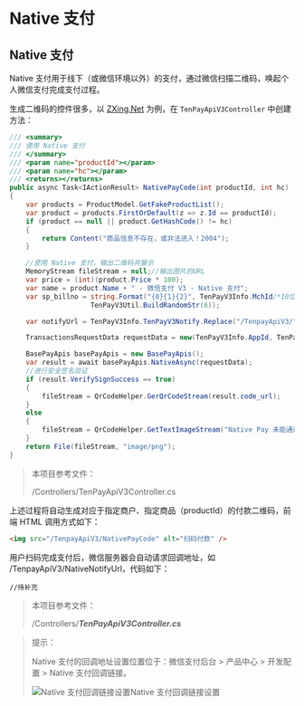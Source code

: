 # Native 支付

## Native 支付

Native 支付用于线下（或微信环境以外）的支付，通过微信扫描二维码，唤起个人微信支付完成支付过程。

生成二维码的控件很多，以 [ZXing.Net](https://www.nuget.org/packages/ZXing.Net) 为例，在 `TenPayApiV3Controller` 中创建方法：

```cs
/// <summary>
/// 使用 Native 支付
/// </summary>
/// <param name="productId"></param>
/// <param name="hc"></param>
/// <returns></returns>
public async Task<IActionResult> NativePayCode(int productId, int hc)
{
    var products = ProductModel.GetFakeProductList();
    var product = products.FirstOrDefault(z => z.Id == productId);
    if (product == null || product.GetHashCode() != hc)
    {
        return Content("商品信息不存在，或非法进入！2004");
    }

    //使用 Native 支付，输出二维码并展示
    MemoryStream fileStream = null;//输出图片的URL
    var price = (int)(product.Price * 100);
    var name = product.Name + " - 微信支付 V3 - Native 支付";
    var sp_billno = string.Format("{0}{1}{2}", TenPayV3Info.MchId/*10位*/, SystemTime.Now.ToString("yyyyMMddHHmmss"),
                    TenPayV3Util.BuildRandomStr(6));

    var notifyUrl = TenPayV3Info.TenPayV3Notify.Replace("/TenpayApiV3/", "/TenpayApiV3/");

    TransactionsRequestData requestData = new(TenPayV3Info.AppId, TenPayV3Info.MchId, name, sp_billno, new TenpayDateTime(DateTime.Now.AddHours(1)), null, notifyUrl, null, new() { currency = "CNY", total = price }, null, null, null, null);

    BasePayApis basePayApis = new BasePayApis();
    var result = await basePayApis.NativeAsync(requestData);
    //进行安全签名验证
    if (result.VerifySignSuccess == true)
    {
        fileStream = QrCodeHelper.GerQrCodeStream(result.code_url);
    }
    else
    {
        fileStream = QrCodeHelper.GetTextImageStream("Native Pay 未能通过签名验证，无法显示二维码");
    }
    return File(fileStream, "image/png");
}
```

> 本项目参考文件：
>
> /Controllers/TenPayApiV3Controller.cs

上述过程将自动生成对应于指定商户、指定商品（productId）的付款二维码，前端 HTML 调用方式如下：

```HTML
<img src="/TenpayApiV3/NativePayCode" alt="扫码付款" />
```

用户扫码完成支付后，微信服务器会自动请求回调地址，如 /TenpayApiV3/NativeNotifyUrl，代码如下：

```
//待补充
```

> 本项目参考文件：
>
> /Controllers/**_TenPayApiV3Controller.cs_**

> 提示：
>
> Native 支付的回调地址设置位置位于：微信支付后台 > 产品中心 > 开发配置 > Native 支付回调链接。
>
> ![Native 支付回调链接设置 ](https://sdk.weixin.senparc.com/Docs/TenPayV3/images/native-setting-01.png)Native 支付回调链接设置
